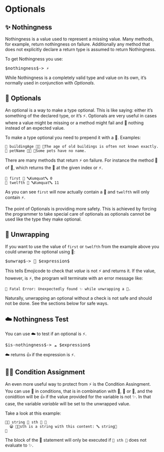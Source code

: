 # Optionals

## ✨ Nothingness

Nothingness is a value used to represent a missing value. Many methods, for
example, return nothingness on failure. Additionally any method that does not
explicitly declare a return type is assumed to return Nothingness.

To get Nothingness you use:

<pre class="syntax">
$nothingness$-> ⚡️
</pre>

While Nothingness is a completely valid type and value on its own, it’s normally
used in conjunction with *Optionals*.

## 🍬 Optionals

An optional is a way to make a type optional. This is like saying: either it’s
something of the declared type, or it’s ⚡. Optionals are very useful
in cases where a value might be missing or a method might fail and 🍎 nothing
instead of an expected value.

To make a type optional you need to prepend it with a 🍬. Examples:

```
🍰 buildingAge 🍬🚂 👴The age of old buildings is often not known exactly.
🍰 petName 🍬🔡 👴Some pets have no name.
```

There are many methods that return ⚡ on failure. For instance the
method 🔬 of 🔡, which returns the 🔣 at the given index or ⚡.

```
🍦 first 🔬 🔤Kumquat🔤 0
🍦 twelfth 🔬 🔤Kumquat🔤 11
```

As you can see `first` will now actually contain a 🔣 and `twelfth` will
only contain ⚡.

The point of Optionals is providing more safety. This is achieved by forcing
the programmer to take special care of optionals as optionals cannot be used
like the type they make optional.

## 🍺 Unwrapping

If you want to use the value of `first` or `twelfth` from the example above
you could unwrap the optional using 🍺:

<pre class="syntax">
$unwrap$-> 🍺 $expression$
</pre>

This tells Emojicode to check that *value* is not ⚡ and
returns it. If the value, however, is ⚡, the program will terminate
with an error message like:

```
🚨 Fatal Error: Unexpectedly found ✨ while unwrapping a 🍬.
```

Naturally, unwrapping an optional without a check is not safe and should not
be done. See the sections below for safe ways.

## ☁️ Nothingness Test

You can use ☁️ to test if an optional is ⚡.

<pre class="syntax">
$is-nothingness$-> ☁️ $expression$
</pre>

☁️ returns 👍 if the expression is ⚡.

## 🍊🍦 Condition Assignment

An even more useful way to protect from ⚡ is the Condition Assingment.
You can use 🍦 in conditions, that is in combination with 🍊, 🍋 or 🔁, and the
conidition will be 👍 if the value provided for the variable is not
✨. In that case, the variable *variable* will be set to the unwrapped
value.

Take a look at this example:

```
🍊🍦 string 🔲 sth 🔡 🍇
  😀 🍪🔤sth is a string with this content: 🔤 string🍪
🍉
```

The block of the 🍊 statement will only be executed if `🔲 sth 🔡` does not
evaluate to ✨.
